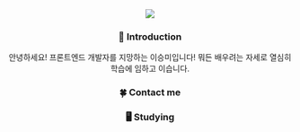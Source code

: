<div align=center>
<img src="https://capsule-render.vercel.app/api?type=waving&color=timeGradient&text=Welcome%20to%20seungmileee's%20Github&animation=twinkling&fontSize=35&fontAlignY=40&fontAlign=65&height=275" />
  
 <h3>🙌 Introduction </h3>
 안녕하세요! 프론트엔드 개발자를 지망하는 이승미입니다!
 뭐든 배우려는 자세로 열심히 학습에 임하고 이습니다.
  
  <h3>🍀 Contact me</h3>
  
  <h3>🖥️ Studying</h3>
</div>
